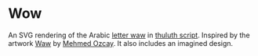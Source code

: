 # Wow

An SVG rendering of the Arabic [letter waw](http://en.wikipedia.org/wiki/Waw_%28letter%29) in [thuluth script](http://en.wikipedia.org/wiki/Thuluth). Inspired by the artwork [Waw](http://www.ozcay.com/galeri/mehmed#103) by [Mehmed Ozcay](http://www.ozcay.com/mehmed). It also includes an imagined design.
